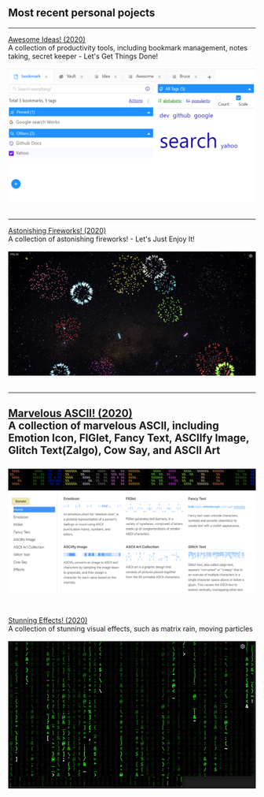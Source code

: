 ## Most recent personal pojects
---

[Awesome Ideas! (2020)](https://platohe.github.com/idea/)
<br>A collection of productivity tools, including bookmark management, notes taking, secret keeper - Let's Get Things Done!
<br><br><img src="images/ideas.png?raw=true" /><br><br>

---
[Astonishing Fireworks! (2020)](https://platohe.github.com/fireworks/)
<br>A collection of astonishing fireworks! - Let's Just Enjoy It!
<br><br><img src="images/fireworks.png?raw=true" /><br><br>

---
[Marvelous ASCII! (2020)](http://platohe.github.com/asciiart/)
<br>A collection of marvelous ASCII, including Emotion Icon, FIGlet, Fancy Text, ASCIIfy Image, Glitch Text(Zalgo), Cow Say, and ASCII Art 
<br><br><img src="images/asciiart.png?raw=true" /><br><br>
---

[Stunning Effects! (2020)](http://platohe.github.com/effect/)
<br>A collection of stunning visual effects, such as matrix rain, moving particles 
<br><br><img src="images/effects.png?raw=true" /><br><br>
